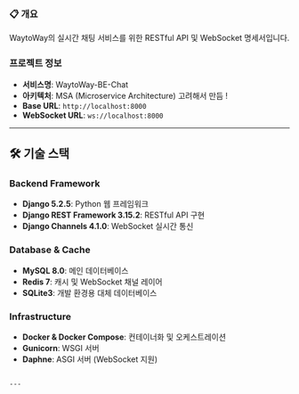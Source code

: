 ### 📋 개요

WaytoWay의 실시간 채팅 서비스를 위한 RESTful API 및 WebSocket 명세서입니다.

### 프로젝트 정보

- **서비스명**: WaytoWay-BE-Chat
- **아키텍처**: MSA (Microservice Architecture) 고려해서 만듬 !
- **Base URL**: `http://localhost:8000`
- **WebSocket URL**: `ws://localhost:8000`

---

## 🛠️ 기술 스택

### Backend Framework

- **Django 5.2.5**: Python 웹 프레임워크
- **Django REST Framework 3.15.2**: RESTful API 구현
- **Django Channels 4.1.0**: WebSocket 실시간 통신

### Database & Cache

- **MySQL 8.0**: 메인 데이터베이스
- **Redis 7**: 캐시 및 WebSocket 채널 레이어
- **SQLite3**: 개발 환경용 대체 데이터베이스

### Infrastructure

- **Docker & Docker Compose**: 컨테이너화 및 오케스트레이션
- **Gunicorn**: WSGI 서버
- **Daphne**: ASGI 서버 (WebSocket 지원)

```

---

